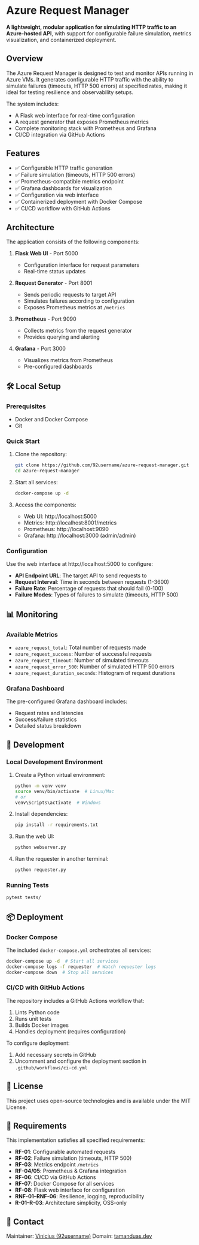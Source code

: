 # Azure Request Manager

**A lightweight, modular application for simulating HTTP traffic to an Azure-hosted API**, with support for configurable failure simulation, metrics visualization, and containerized deployment.

## Overview

The Azure Request Manager is designed to test and monitor APIs running in Azure VMs. It generates configurable HTTP traffic with the ability to simulate failures (timeouts, HTTP 500 errors) at specified rates, making it ideal for testing resilience and observability setups.

The system includes:
- A Flask web interface for real-time configuration
- A request generator that exposes Prometheus metrics
- Complete monitoring stack with Prometheus and Grafana
- CI/CD integration via GitHub Actions

## Features

- ✅ Configurable HTTP traffic generation
- ✅ Failure simulation (timeouts, HTTP 500 errors)
- ✅ Prometheus-compatible metrics endpoint
- ✅ Grafana dashboards for visualization
- ✅ Configuration via web interface
- ✅ Containerized deployment with Docker Compose
- ✅ CI/CD workflow with GitHub Actions

## Architecture

The application consists of the following components:

1. **Flask Web UI** - Port 5000
   - Configuration interface for request parameters
   - Real-time status updates

2. **Request Generator** - Port 8001
   - Sends periodic requests to target API
   - Simulates failures according to configuration
   - Exposes Prometheus metrics at `/metrics`

3. **Prometheus** - Port 9090
   - Collects metrics from the request generator
   - Provides querying and alerting

4. **Grafana** - Port 3000
   - Visualizes metrics from Prometheus
   - Pre-configured dashboards

## 🛠️ Local Setup

### Prerequisites

- Docker and Docker Compose
- Git

### Quick Start

1. Clone the repository:
   ```bash
   git clone https://github.com/92username/azure-request-manager.git
   cd azure-request-manager
   ```

2. Start all services:
   ```bash
   docker-compose up -d
   ```

3. Access the components:
   - Web UI: http://localhost:5000
   - Metrics: http://localhost:8001/metrics
   - Prometheus: http://localhost:9090
   - Grafana: http://localhost:3000 (admin/admin)

### Configuration

Use the web interface at http://localhost:5000 to configure:

- **API Endpoint URL**: The target API to send requests to
- **Request Interval**: Time in seconds between requests (1-3600)
- **Failure Rate**: Percentage of requests that should fail (0-100)
- **Failure Modes**: Types of failures to simulate (timeouts, HTTP 500)

## 📊 Monitoring

### Available Metrics

- `azure_request_total`: Total number of requests made
- `azure_request_success`: Number of successful requests
- `azure_request_timeout`: Number of simulated timeouts
- `azure_request_error_500`: Number of simulated HTTP 500 errors
- `azure_request_duration_seconds`: Histogram of request durations

### Grafana Dashboard

The pre-configured Grafana dashboard includes:
- Request rates and latencies
- Success/failure statistics
- Detailed status breakdown

## 🧪 Development

### Local Development Environment

1. Create a Python virtual environment:
   ```bash
   python -m venv venv
   source venv/bin/activate  # Linux/Mac
   # or
   venv\Scripts\activate  # Windows
   ```

2. Install dependencies:
   ```bash
   pip install -r requirements.txt
   ```

3. Run the web UI:
   ```bash
   python webserver.py
   ```

4. Run the requester in another terminal:
   ```bash
   python requester.py
   ```

### Running Tests

```bash
pytest tests/
```

## 📦 Deployment

### Docker Compose

The included `docker-compose.yml` orchestrates all services:

```bash
docker-compose up -d  # Start all services
docker-compose logs -f requester  # Watch requester logs
docker-compose down  # Stop all services
```

### CI/CD with GitHub Actions

The repository includes a GitHub Actions workflow that:
1. Lints Python code
2. Runs unit tests
3. Builds Docker images
4. Handles deployment (requires configuration)

To configure deployment:
1. Add necessary secrets in GitHub
2. Uncomment and configure the deployment section in `.github/workflows/ci-cd.yml`

## 📄 License

This project uses open-source technologies and is available under the MIT License.

## 📝 Requirements

This implementation satisfies all specified requirements:
- **RF-01**: Configurable automated requests
- **RF-02**: Failure simulation (timeouts, HTTP 500)
- **RF-03**: Metrics endpoint `/metrics`
- **RF-04/05**: Prometheus & Grafana integration
- **RF-06**: CI/CD via GitHub Actions
- **RF-07**: Docker Compose for all services
- **RF-08**: Flask web interface for configuration
- **RNF-01–RNF-06**: Resilience, logging, reproducibility
- **R-01–R-03**: Architecture simplicity, OSS-only

## 🔗 Contact

Maintainer: [Vinicius (92username)](https://github.com/92username)
Domain: [tamanduas.dev](https://tamanduas.dev)
